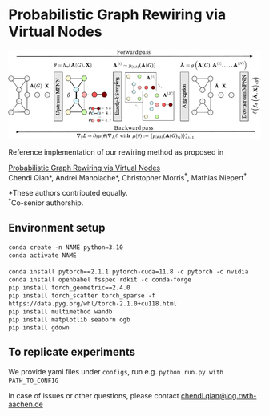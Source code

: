 # Probabilistic Graph Rewiring via Virtual Nodes

<img src="https://github.com/chendiqian/PR-MPNN/blob/main/main-figure.png" alt="drawing" width="800"/>
<p align="center">
</p>

Reference implementation of our rewiring method as proposed in 

[Probabilistic Graph Rewiring via Virtual Nodes](https://arxiv.org/abs/2405.17311)  
Chendi Qian*, Andrei Manolache*, Christopher Morris<sup>†</sup>, Mathias Niepert<sup>†</sup>

*These authors contributed equally.  
<sup>†</sup>Co-senior authorship.

## Environment setup
```
conda create -n NAME python=3.10
conda activate NAME

conda install pytorch==2.1.1 pytorch-cuda=11.8 -c pytorch -c nvidia
conda install openbabel fsspec rdkit -c conda-forge
pip install torch_geometric==2.4.0
pip install torch_scatter torch_sparse -f https://data.pyg.org/whl/torch-2.1.0+cu118.html
pip install multimethod wandb
pip install matplotlib seaborn ogb
pip install gdown
```

## To replicate experiments
We provide yaml files under `configs`, run e.g. 
`python run.py with PATH_TO_CONFIG`

In case of issues or other questions, please contact [chendi.qian@log.rwth-aachen.de](mailto:chendi.qian@log.rwth-aachen.de)